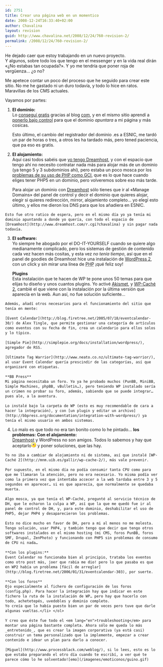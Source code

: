 ```yaml
---
id: 2751
title: Crear una página web en un momentico
date: 2008-12-24T16:33:40+02:00
author: Chavalina
layout: revision
guid: http://www.chavalina.net/2008/12/24/760-revision-2/
permalink: /2008/12/24/760-revision-2/
---
```

He dejado caer que estoy trabajando en un nuevo proyecto.  
Y algunos, sobre todo los que tengo en el messenger y en la vida real dirán «¿No estabas tan ocupada?». Y yo me tendría que poner roja de verg&uuml;enza… ¿o no?

Me apetece contar un poco del proceso que he seguido para crear este sitio. No me he gastado ni un duro todavía, y todo lo hice en ratos. Maravillas de los CMS actuales.

Vayamos por partes:

  1. **El dominio:**  
    Lo [conseguí gratis](http://www.com.es/00433/dominios-es-gratis/) gracias al blog [com](http://www.com.es/), y en el mismo sitio aprendí a [ponerlo bajo control](http://www.com.es/00438/gestionar-dominio-esnic/) para que el dominio _apuntara_ a mi página y más cosicas.</p> 
    Esto último, el cambio del registrador del dominio .es a ESNIC, me tardó un par de horas o tres, a otros les ha tardado más, pero tened paciencia, que pa eso es gratis.

  2. **El alojamiento:**  
    Aquí casi todos sabéis que [yo tengo Dreamhost](http://chavalina.net/comentar.php?idpost=618), y con el espacio que tengo ahí no necesito contratar nada más para alojar más de un dominio (ya tengo 5 y 3 subdominios ahí), pero estaba un poco mosca por los [problemas de su uso de <acronym title="Hypertext PreProcessor">PHP</acronym> como GCI](http://mnm.uib.es/gallir/posts/2005/11/10/499/), que es lo que hace cuando eliges tener PHP5 en un dominio, pero volveremos sobre eso más tarde.</p> 
    Para alojar un dominio con [Dreamhost](http://www.dreamhost.com/r.cgi?chavalina) sólo tienes que ir al «Manage Domains» del panel de control y decir el dominio que quieres alojar, elegir si quieres redirección, mirror, alojamiento completo… yo elegí esto último, y ellos me dieron los DNS para que los añadiera en ESNIC.
    
    Esto fue otro ratico de espera, pero en el mismo día yo ya tenía mi dominio apuntando a donde yo quería, con todo el espacio de [Dreamhost](http://www.dreamhost.com/r.cgi?chavalina) y sin pagar nada todavía.

  3. **El software:**  
    Yo siempre he abogado por el DO-IT-YOURSELF cuando se quiere algo medianamente complicado, pero los sistemas de gestión de contenido cada vez hacen más cositas, y esta vez _no tenía tiempo_, así que en el panel de goodies de Dreamhost hice una instalación de [WordPress 2](http://www.wordpress.com), con un click y sin mirar una línea de <acronym title="Hypertext PreProcessor">PHP</acronym> ¡qué feliz soy!</p> 
    **Plugins**  
    Esta instalación que te hacen de WP te pone unos 50 temas para que elijas tu diseño y unos cuantos plugins. Yo activé [Akismet](http://akismet.com/), y [WP-Caché 2](http://mnm.uib.es/gallir/wp-cache-2/), cambié el que viene con la instalación por la última versión que aparecía en la web. Aun así, no fue solución suficiente…
    
    Además, añadí otros necesarios para el funcionamiento del sitio que tenía en mente: 
    
    [Event Calendar](http://blog.firetree.net/2005/07/18/eventcalendar-30/) de Alex Tingle, que permite gestionar una categoría de artículos como eventos con su fecha de fin, crea un calendario para ellos solos y lo típico.
    
    [Simple Pie](http://simplepie.org/docs/installation/wordpress/), agregador de RSS.
    
    [Ultimate Tag Warrior](http://www.neato.co.nz/ultimate-tag-warrior/), al usar Event Calendar quería prescindir de las categorías, así que organizaré con etiquetas.
    
    **BB Press**  
    Mi página necesitaba un foro. Yo ya he probado muchos (PunBB, MiniBB, Simple Machines, phpBB, vBulletin…), pero teniendo WP instalado sería un crimen no probar su foro, además, sabiendo que se puede integrar… pues ale, a la aventura.
    
    Lo instalé bajo la carpeta de WP (esto es muy recomendable de cara a hacer la integración), y con [un plugin y editar un archivo](http://bbpress.org/documentation/integration-with-wordpress/) ya tenía el mismo usuario en ambos sistemas. 

  4. Lo malo es que todo no era tan bonito como lo he pintado… **los problemas:** 
    **Con el alojamiento:**  
    [Dreamhost](http://www.dreamhost.com/r.cgi?chavalina) y WordPress no son amigos. Todos lo sabemos y hay que aceptarlo![emo](/imagenes/emoticonos/confuso.gif) y poner soluciones, que las hay.
    
    Yo no iba a cambiar de alojamiento ni de sistema, así que instalé [WP-Caché 2](http://mnm.uib.es/gallir/wp-cache-2/), más vale prevenir.
    
    Por supuesto, en el mismo día no podía consumir tanta CPU como para que me llamaran la atención, pero no era necesario. Yo misma podía ver como la primera vez que intentaba accecer a la web tardaba entre 3 y 5 segundos en aparecer… si es que aparecía, que normalmente se quedaba muerta.
    
    Algo mosca, ya que tenía el WP-Caché, pregunté al servicio técnico de DH, que le echaron la culpa a WP, así que la que me quedó fue ir al panel de control de DH, y, para este dominio, deshabilitar el uso de PHP5, dejar PHP4 y desaparecieron los problemas.
    
    Esto no dice mucho en favor de DH, pero a mi al menos no me molesta. Tengo solución, usar PHP4, y también tengo que decir que tengo otros softwares instalados en el mismo hosting (mi CMS, foros PunBB, foros SMF, Drupal, ZenPhoto) y funcionando con PHP5 sin problemas de consumo de CPU ni nada…
    
    **Con los plugins:**  
    Event Calendar no funcionaba bien al principio, trataba los eventos como otro post más, joer que rabia me dio! pero lo que pasaba es que en WP2 había un problema [fácil de arreglar](http://blog.firetree.net/2006/01/31/eventcalendar-303), por suerte.
    
    **Con los foros**  
    Ojo especialmente al fichero de configuración de los foros (config.php). Para hacer la integración hay que indicar en este fichero la ruta de la instalación de WP… pero hay que hacerlo con todo, achetetepés, uvedobles y dominio completo.  
    Yo creía que lo había puesto bien un par de veces pero tuve que darle algunas vueltas.</li> </ol> 
    
    Y creo que éste fue todo el <em lang="en">troubleshooting</em> para montar una página bastante completa. Ahora sólo me queda lo más _entretenido_, que es crear la imagen corporativa (ya está casi) construir un tema personalizado que la implemente, empezar a crear contenido e idear un plan para darlo a conocer.
    
    [Miguel](http://www.processblack.com/weblog/), si lo lees, esto es lo que estaba preparando el otro día cuando te escribí, a ver qué te parece cómo lo he solventado![emo](/imagenes/emoticonos/guino.gif)
